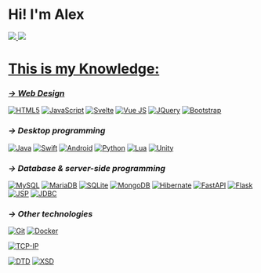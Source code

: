# Hi! I'm Alex

<div>
  <a href="https://github.com/AlejandroBelloIglesias">
  <img src="https://github-readme-stats.vercel.app/api?username=AlejandroBelloIglesias&show_icons=true&count_private=true&theme=merko"/>
  <img src="https://github-readme-stats.vercel.app/api/top-langs/?username=AlejandroBelloIglesias&layout=compact&langs_count=7&theme=merko"/>
</div>

# This is my Knowledge:
<!-- https://github.com/anuraghazra/github-readme-stats -->
<!-- https://simpleicons.org/ -->
<!-- https://imagecolorpicker.com/ -->

### *→ Web Design*
[![HTML5](https://img.shields.io/badge/-HTML5-E34F26?style=flat-square&logo=html5&logoColor=white)](https://github.com/AlejandroBelloIglesias/)
[![JavaScript](https://img.shields.io/badge/-JavaScript-222222?style=flat-square&logo=javascript)](https://github.com/AlejandroBelloIglesias/)
[![Svelte](https://img.shields.io/badge/-Svelte-ffffff?style=flat-square&logo=svelte)](https://github.com/AlejandroBelloIglesias/)
[![Vue JS](https://img.shields.io/badge/-Vue-118855?style=flat-square&logo=vue.js)](https://github.com/AlejandroBelloIglesias/)
[![JQuery](https://img.shields.io/badge/-JQuery-114499?style=flat-square&logo=jquery)](https://github.com/AlejandroBelloIglesias/)
[![Bootstrap](https://img.shields.io/badge/-Bootstrap-4d2c6f?style=flat-square&logo=bootstrap)](https://github.com/AlejandroBelloIglesias/)

### *→ Desktop programming*
[![Java](https://img.shields.io/badge/-Java-e76e00?style=flat-square&logo=Java)](https://github.com/AlejandroBelloIglesias/)
[![Swift](https://img.shields.io/badge/-Swift-ffffff?style=flat-square&logo=Swift)](https://github.com/AlejandroBelloIglesias/)
[![Android](https://img.shields.io/badge/-Android-222222?style=flat-square&logo=Android)](https://github.com/AlejandroBelloIglesias/)
[![Python](https://img.shields.io/badge/-Python-fed732?style=flat-square&logo=Python)](https://github.com/AlejandroBelloIglesias/)
[![Lua](https://img.shields.io/badge/-Lua-2211aa?style=flat-square&logo=Lua)](https://github.com/AlejandroBelloIglesias/)
[![Unity](https://img.shields.io/badge/-Unity-222222?style=flat-square&logo=Unity)](https://github.com/AlejandroBelloIglesias/)

### *→ Database & server-side programming*
[![MySQL](https://img.shields.io/badge/-MySQL-aaccff?style=flat-square&logo=mysql)](https://github.com/AlejandroBelloIglesias/)
[![MariaDB](https://img.shields.io/badge/-MariaDB-CEAD88?style=flat-square&logo=mariadb)](https://github.com/AlejandroBelloIglesias/)
[![SQLite](https://img.shields.io/badge/-SQLite-003B57?style=flat-square&logo=sqlite)](https://github.com/AlejandroBelloIglesias/)
[![MongoDB](https://img.shields.io/badge/-MongoDB-CEAD88?style=flat-square&logo=mongodb)](https://github.com/AlejandroBelloIglesias/)
[![Hibernate](https://img.shields.io/badge/-Hibernate-59666C?style=flat-square&logo=hibernate)](https://github.com/AlejandroBelloIglesias/)
[![FastAPI](https://img.shields.io/badge/-FastAPI-ffffff?style=flat-square&logo=fastapi)](https://github.com/AlejandroBelloIglesias/)
[![Flask](https://img.shields.io/badge/-Flask-222222?style=flat-square&logo=flask)](https://github.com/AlejandroBelloIglesias/)
[![JSP](https://img.shields.io/badge/-JSP-222222?style=flat-square&logo=jsp)](https://github.com/AlejandroBelloIglesias/)
[![JDBC](https://img.shields.io/badge/-JDBC-222222?style=flat-square&logo=jdbc)](https://github.com/AlejandroBelloIglesias/)

### *→ Other technologies*
[![Git](https://img.shields.io/badge/-Git-dddddd?style=flat-square&logo=git)](https://github.com/AlejandroBelloIglesias/)
[![Docker](https://img.shields.io/badge/-Docker-ddddff?style=flat-square&logo=docker)](https://github.com/AlejandroBelloIglesias/)

[![TCP-IP](https://img.shields.io/badge/-TCP_IP-AACCFF?style=flat-square)](https://github.com/AlejandroBelloIglesias/)

[![DTD](https://img.shields.io/badge/-DTD-555555?style=flat-square)](https://github.com/AlejandroBelloIglesias/)
[![XSD](https://img.shields.io/badge/-XSD-444444?style=flat-square)](https://github.com/AlejandroBelloIglesias/)
